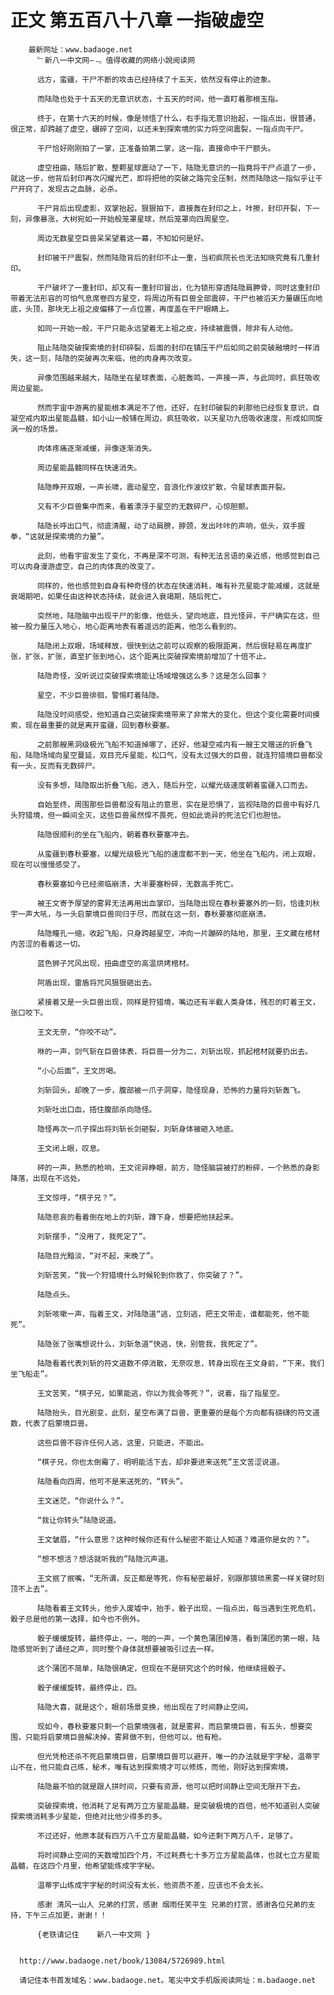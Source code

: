 # 正文 第五百八十八章 一指破虚空
        最新网址：www.badaoge.net
          ﹄新八一中文网—﹃ 值得收藏的网络小說阅读网
      
          远方，蛮疆，干尸不断的攻击已经持续了十五天，依然没有停止的迹象。
      
          而陆隐也处于十五天的无意识状态，十五天的时间，他一直盯着那根玉指。
      
          终于，在第十六天的时候，像是领悟了什么，右手指无意识抬起，一指点出，很普通，很正常，却跨越了虚空，碾碎了空间，以还未到探索境的实力将空间震裂，一指点向干尸。
      
          干尸恰好刚刚拍了一掌，正准备拍第二掌，这一指，直接命中干尸额头。
      
          虚空扭曲，随后扩散，整颗星球震动了一下，陆隐无意识的一指竟将干尸点退了一步，就这一步，他背后封印再次闪耀光芒，即将把他的突破之路完全压制，然而陆隐这一指似乎让干尸开窍了，发现古之血脉，必杀。
      
          干尸背后出现虚影，双掌抬起，狠狠拍下，直接轰在封印之上，咔擦，封印开裂，下一刻，异像暴涨，大树宛如一开始般笼罩星球，然后笼罩向四周星空。
      
          周边无数星空巨兽呆呆望着这一幕，不知如何是好。
      
          封印被干尸震裂，然而陆隐背后的封印不止一重，当初疯院长也无法知晓究竟有几重封印。
      
          干尸破坏了一重封印，却又有一重封印冒出，化为锁形穿透陆隐肩胛骨，同时这重封印带着无法形容的可怕气息席卷四方星空，将周边所有巨兽全部震碎，干尸也被滔天力量碾压向地底，头顶，那块无上祖之皮偏移了一点位置，再度盖在干尸眼睛上。
      
          如同一开始一般，干尸只能永远望着无上祖之皮，持续被震慑，除非有人动他。
      
          阻止陆隐突破探索境的封印碎裂，后面的封印在镇压干尸后如同之前突破融境时一样消失，这一刻，陆隐的突破再次来临，他的肉身再次改变。
      
          异像范围越来越大，陆隐坐在星球表面，心脏轰鸣，一声接一声，与此同时，疯狂吸收周边星能。
      
          然而宇宙中游离的星能根本满足不了他，还好，在封印破裂的刹那他已经恢复意识，自凝空戒内取出星能晶髓，如小山一般铺在周边，疯狂吸收，以天星功九倍吸收速度，形成如同旋涡一般的场景。
      
          肉体疼痛逐渐减缓，异像逐渐消失。
      
          周边星能晶髓同样在快速消失。
      
          陆隐睁开双眼，一声长啸，震动星空，音浪化作波纹扩散，令星球表面开裂。
      
          又有不少巨兽集中而来，看着漂浮于星空的无数碎尸，心惊胆颤。
      
          陆隐长呼出口气，彻底清醒，动了动肩膀，脖颈，发出咔咔的声响，低头，双手握拳，“这就是探索境的力量”。
      
          此刻，他看宇宙发生了变化，不再是深不可测，有种无法言语的亲近感，他感觉到自己可以肉身漫游虚空，自己的肉体真的改变了。
      
          同样的，他也感觉到自身有种奇怪的状态在快速消耗，唯有补充星能才能减缓，这就是衰竭期吧，如果任由这种状态持续，就会进入衰竭期，随后死亡。
      
          突然地，陆隐脑中出现干尸的影像，他低头，望向地底，目光怪异，干尸确实在这，但被一股力量压入地心，地心距离地表有着遥远的距离，他怎么看到的。
      
          陆隐闭上双眼，场域释放，很快到达之前可以观察的极限距离，然后很轻易在再度扩张，扩张，扩张，直至扩张到地心，这个距离比突破探索境前增加了十倍不止。
      
          陆隐奇怪，没听说过突破探索境能让场域增强这么多？这是怎么回事？
      
          星空，不少巨兽徘徊，警惕盯着陆隐。
      
          陆隐没时间感受，他知道自己突破探索境带来了非常大的变化，但这个变化需要时间摸索，现在最重要的就是离开蛮疆，回到春秋要塞。
      
          之前那艘黑洞级极光飞船不知道掉哪了，还好，他凝空戒内有一艘王文赠送的折叠飞船，陆隐场域向星空蔓延，双目充斥星能，松口气，没有太过强大的巨兽，就连狩猎境巨兽都没有一头，反而有无数碎尸。
      
          没有多想，陆隐取出折叠飞船，进入，随后升空，以耀光级速度朝着蛮疆入口而去。
      
          自始至终，周围那些巨兽都没有阻止的意思，实在是恐惧了，监视陆隐的巨兽中有好几头狩猎境，但一瞬间全灭，这些巨兽虽然悍不畏死，但如此诡异的死法它们也胆怯。
      
          陆隐很顺利的坐在飞船内，朝着春秋要塞冲去。
      
          从蛮疆到春秋要塞，以耀光级极光飞船的速度都不到一天，他坐在飞船内，闭上双眼，现在可以慢慢感受了。
      
          春秋要塞如今已经濒临崩溃，大半要塞粉碎，无数高手死亡。
      
          被王文寄予厚望的雾昇无法再用出血掌印，当陆隐出现在春秋要塞外的一刻，恰逢刘秋宇一声大吼，与一头启蒙境巨兽同归于尽，而就在这一刻，春秋要塞彻底崩溃。
      
          陆隐瞳孔一缩，收起飞船，只身跨越星空，冲向一片蹦碎的陆地，那里，王文藏在棺材内苦涩的看着这一切。
      
          蓝色狮子咒风出现，扭曲虚空的高温烘烤棺材。
      
          阿盾出现，雷盾将咒风狠狠砸出去。
      
          紧接着又是一头巨兽出现，同样是狩猎境，嘴边还有半截人类身体，残忍的盯着王文，张口咬下。
      
          王文无奈，“你咬不动”。
      
          咻的一声，剑气斩在巨兽体表，将巨兽一分为二，刘斩出现，抓起棺材就要扔出去。
      
          “小心后面”，王文厉喝。
      
          刘斩回头，却晚了一步，腹部被一爪子洞穿，隐怪现身，恐怖的力量将刘斩轰飞。
      
          刘斩吐出口血，捂住腹部杀向隐怪。
      
          隐怪再次一爪子探出将刘斩长剑砸裂，刘斩身体被砸入地底。
      
          王文闭上眼，叹息。
      
          砰的一声，熟悉的枪响，王文诧异睁眼，前方，隐怪脑袋被打的粉碎，一个熟悉的身影降落，出现在不远处。
      
          王文惊呼，“棋子兄？”。
      
          陆隐悲哀的看着倒在地上的刘斩，蹲下身，想要把他扶起来。
      
          刘斩摆手，“没用了，我死定了”。
      
          陆隐目光黯淡，“对不起，来晚了”。
      
          刘斩苦笑，“我一个狩猎境什么时候轮到你救了，你突破了？”。
      
          陆隐点头。
      
          刘斩咳嗽一声，指着王文，对陆隐道“逃，立刻逃，把王文带走，谁都能死，他不能死”。
      
          陆隐张了张嘴想说什么，刘斩急道“快逃，快，别管我，我死定了”。
      
          陆隐看着代表刘斩的符文道数不停消散，无奈叹息，转身出现在王文身前，“下来，我们坐飞船走”。
      
          王文苦笑，“棋子兄，如果能逃，你以为我会等死？”，说着，指了指星空。
      
          陆隐抬头，目光剧变，此刻，星空布满了巨兽，更重要的是每个方向都有磅礴的符文道数，代表了启蒙境巨兽。
      
          这些巨兽不容许任何人逃，这里，只能进，不能出。
      
          “棋子兄，你也太倒霉了，明明能活下去，却非要进来送死”王文苦涩说道。
      
          陆隐看向四周，他可不是来送死的，“转头”。
      
          王文迷茫，“你说什么？”。
      
          “我让你转头”陆隐说道。
      
          王文皱眉，“什么意思？这种时候你还有什么秘密不能让人知道？难道你是女的？”。
      
          “想不想活？想活就听我的”陆隐沉声道。
      
          王文抿了抿嘴，“无所谓，反正都是等死，你有秘密最好，别跟那猥琐黑雾一样关键时刻顶不上去”。
      
          陆隐看着王文转头，他步入废墟中，抬手，骰子出现，一指点出，每当遇到生死危机，骰子总是他的第一选择，如今也不例外。
      
          骰子缓缓旋转，最终停止，一，啪的一声，一个黄色蒲团掉落，看到蒲团的第一眼，陆隐感觉听到了诵经之声，同时整个身体就想要被吸引过去一样。
      
          这个蒲团不简单，陆隐很确定，但现在不是研究这个的时候，他继续摇骰子。
      
          骰子缓缓旋转，最终停止，四。
      
          陆隐大喜，就是这个，眼前场景变换，他出现在了时间静止空间。
      
          现如今，春秋要塞只剩一个启蒙境强者，就是雾昇，而启蒙境巨兽，有五头，想要突围，只能将启蒙境巨兽解决掉，雾昇做不到，但他可以，他有枪。
      
          但光凭枪还杀不死启蒙境巨兽，启蒙境巨兽可以避开，唯一的办法就是宇字秘，温蒂宇山不在，他只能自己练，秘术，唯有达到探索境才可以修炼，而他，刚好达到探索境。
      
          陆隐最不怕的就是跟人拼时间，只要有资源，他可以把时间静止空间无限开下去。
      
          突破探索境，他消耗了足有两万立方星能晶髓，是突破极境的百倍，他不知道别人突破探索境消耗多少星能，但绝对比他少得多的多。
      
          不过还好，他原本就有四万八千立方星能晶髓，如今还剩下两万八千，足够了。
      
          将时间静止空间的天数增加四个月，不过耗费七十多万立方星能晶体，也就七立方星能晶髓，在这四个月里，他希望能练成宇字秘。
      
          温蒂宇山练成宇字秘的时间没有太长，他资质不差，应该也不会太长。
      
          感谢 清风一山人 兄弟的打赏，感谢 烟雨任笑平生 兄弟的打赏，感谢各位兄弟的支持，下午三点加更，谢谢！！
      
          {老铁请记住    新八一中文网 }
      
      
      http://www.badaoge.net/book/13084/5726989.html
      
      请记住本书首发域名：www.badaoge.net。笔尖中文手机版阅读网址：m.badaoge.net